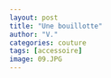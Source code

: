 ```yaml
---
layout: post
title: "Une bouillotte"
author: "V."
categories: couture
tags: [accessoire]
image: 09.JPG
---
```

